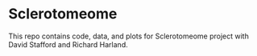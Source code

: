 # Sclerotomeome
This repo contains code, data, and plots for Sclerotomeome project with David Stafford and Richard Harland.
